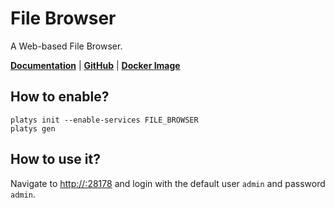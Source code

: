 # File Browser

A Web-based File Browser.

**[Documentation](https://filebrowser.org/)** | **[GitHub](https://github.com/filebrowser/filebrowser)** | **[Docker Image](https://github.com/hurlenko/filebrowser-docker)** 

## How to enable?

```
platys init --enable-services FILE_BROWSER
platys gen
```

## How to use it?

Navigate to <http://:28178> and login with the default user `admin` and password `admin`. 